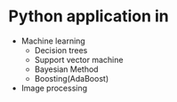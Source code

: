 # Python application in
- Machine learning
  - Decision trees
  - Support vector machine
  - Bayesian Method
  - Boosting(AdaBoost)
- Image processing
